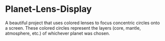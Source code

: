 # Planet-Lens-Display
A beautiful project that uses colored lenses to focus concentric circles onto a screen.  These colored circles represent the layers (core, mantle, atmosphere, etc.) of whichever planet was chosen.
